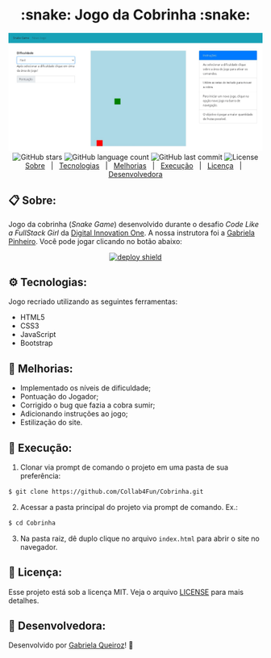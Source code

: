 <h1 align="center"> :snake: Jogo da Cobrinha :snake: </h1>

<p align="center">
  <img src="public/image/logo.jpg" alt="SnakeGame"/>
  <br>
  <img alt="GitHub stars" src="https://img.shields.io/github/stars/Collab4Fun/Cobrinha">
  <img alt="GitHub language count" src="https://img.shields.io/github/languages/count/Collab4Fun/Cobrinha">
  <img alt="GitHub last commit" src="https://img.shields.io/github/last-commit/Collab4Fun/Cobrinha">
  <img alt="License" src="https://img.shields.io/badge/license-MIT-brightgreen">
  <br>
  <a href="#clipboard-sobre">Sobre</a>&nbsp;&nbsp;&nbsp;|&nbsp;&nbsp;
  <a href="#gear-tecnologias">Tecnologias</a>&nbsp;&nbsp;&nbsp;|&nbsp;&nbsp;
  <a href="#wrench-melhorias">Melhorias</a>&nbsp;&nbsp;&nbsp;|&nbsp;&nbsp;
  <a href="#floppy_disk-execução">Execução</a>&nbsp;&nbsp;&nbsp;|&nbsp;&nbsp;
  <a href="#closed_lock_with_key-licença">Licença</a>&nbsp;&nbsp;&nbsp;|&nbsp;&nbsp;
  <a href="#woman-desenvolvedora">Desenvolvedora</a>
</p>

## :clipboard: Sobre:

Jogo da cobrinha (*Snake Game*) desenvolvido durante o desafio *Code Like a FullStack Girl* da [Digital Innovation One](https://web.digitalinnovation.one/home). A nossa instrutora foi a [Gabriela Pinheiro](https://github.com/SpruceGabriela). Você pode jogar clicando no botão abaixo:
<p align="center">
<a href="https://collab4fun.github.io/Cobrinha/"><img alt ="deploy shield" src="https://img.shields.io/badge/%F0%9F%99%82%EF%B8%8F-Jogar!-40BA12.svg" height="35px"></a>
</p>

## :gear: Tecnologias:

Jogo recriado utilizando as seguintes ferramentas:

- HTML5
- CSS3
- JavaScript
- Bootstrap

## :wrench: Melhorias:

- Implementado os níveis de dificuldade;
- Pontuação do Jogador;
- Corrigido o bug que fazia a cobra sumir;
- Adicionando instruções ao jogo;
- Estilização do site.

## :floppy_disk: Execução:

1. Clonar via prompt de comando o projeto em uma pasta de sua preferência:
```bash
$ git clone https://github.com/Collab4Fun/Cobrinha.git
```
2. Acessar a pasta principal do projeto via prompt de comando. Ex.:
```bash
$ cd Cobrinha
```
3. Na pasta raiz, dê duplo clique no arquivo `index.html` para abrir o site no navegador.

## :closed_lock_with_key: Licença:

Esse projeto está sob a licença MIT. Veja o arquivo [LICENSE](LICENSE) para mais detalhes.

## :woman: Desenvolvedora:

Desenvolvido por [Gabriela Queiroz](https://github.com/gabiqrm)! :purple_heart:
